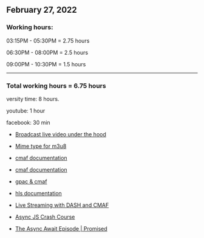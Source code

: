 ## February 27, 2022
### Working hours:

03:15PM - 05:30PM     = 2.75    hours

06:30PM - 08:00PM     = 2.5  hours

09:00PM - 10:30PM     = 1.5    hours

----------------------------------------

### Total working hours = 6.75 hours 


versity time: 8 hours.

youtube: 1 hour

facebook: 30 min


* [Broadcast live video under the hood](https://engineering.fb.com/2015/12/03/ios/under-the-hood-broadcasting-live-video-to-millions/)

* [Mime type for m3u8](https://developer.apple.com/library/archive/documentation/NetworkingInternet/Conceptual/StreamingMediaGuide/DeployingHTTPLiveStreaming/DeployingHTTPLiveStreaming.html)

* [cmaf documentation](https://headendinfo.com/cmaf/)

* [cmaf documentation](https://antmedia.io/cmaf-streaming/)

* [gpac & cmaf](https://github.com/gpac/gpac/wiki/cmaf)

* [hls documentation](https://github.com/gpac/gpac/wiki/hls)

* [Live Streaming with DASH and CMAF](https://www.youtube.com/watch?v=Obq_1LuScvM)

* [Async JS Crash Course](https://www.youtube.com/watch?v=PoRJizFvM7s)

* [The Async Await Episode | Promised](https://www.youtube.com/watch?v=vn3tm0quoqE)